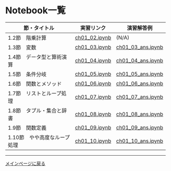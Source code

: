 # Notebook一覧

|節・タイトル|実習リンク|演習解答例|
|---|---|---|
|1.2節　階乗計算|[ch01_02.ipynb](https://colab.research.google.com/github/makaishi2/data_analysis_book_info/blob/main/notebooks/ch01_02.ipynb)|(N/A)
|1.3節　変数|[ch01_03.ipynb](https://colab.research.google.com/github/makaishi2/data_analysis_book_info/blob/main/notebooks/ch01_03.ipynb)|[ch01_03_ans.ipynb](https://colab.research.google.com/github/makaishi2/data_analysis_book_info/blob/main/notebooks/ch01_03_ans.ipynb)
|1.4節　データ型と算術演算|[ch01_04.ipynb](https://colab.research.google.com/github/makaishi2/data_analysis_book_info/blob/main/notebooks/ch01_04.ipynb)|[ch01_04_ans.ipynb](https://colab.research.google.com/github/makaishi2/data_analysis_book_info/blob/main/notebooks/ch01_04_ans.ipynb)
|1.5節　条件分岐|[ch01_05.ipynb](https://colab.research.google.com/github/makaishi2/data_analysis_book_info/blob/main/notebooks/ch01_05.ipynb)|[ch01_05_ans.ipynb](https://colab.research.google.com/github/makaishi2/data_analysis_book_info/blob/main/notebooks/ch01_05_ans.ipynb)
|1.6節　関数とメソッド|[ch01_06.ipynb](https://colab.research.google.com/github/makaishi2/data_analysis_book_info/blob/main/notebooks/ch01_06.ipynb)|[ch01_06_ans.ipynb](https://colab.research.google.com/github/makaishi2/data_analysis_book_info/blob/main/notebooks/ch01_06_ans.ipynb)
|1.7節　リストとループ処理|[ch01_07.ipynb](https://colab.research.google.com/github/makaishi2/data_analysis_book_info/blob/main/notebooks/ch01_07.ipynb)|[ch01_07_ans.ipynb](https://colab.research.google.com/github/makaishi2/data_analysis_book_info/blob/main/notebooks/ch01_07_ans.ipynb)
|1.8節　タプル・集合と辞書|[ch01_08.ipynb](https://colab.research.google.com/github/makaishi2/data_analysis_book_info/blob/main/notebooks/ch01_08.ipynb)|[ch01_08_ans.ipynb](https://colab.research.google.com/github/makaishi2/data_analysis_book_info/blob/main/notebooks/ch01_08_ans.ipynb)
|1.9節　関数定義|[ch01_09.ipynb](https://colab.research.google.com/github/makaishi2/data_analysis_book_info/blob/main/notebooks/ch01_09.ipynb)|[ch01_09_ans.ipynb](https://colab.research.google.com/github/makaishi2/data_analysis_book_info/blob/main/notebooks/ch01_09_ans.ipynb)
|1.10節　やや高度なループ処理|[ch01_10.ipynb](https://colab.research.google.com/github/makaishi2/data_analysis_book_info/blob/main/notebooks/ch01_10.ipynb)|[ch01_10_ans.ipynb](https://colab.research.google.com/github/makaishi2/data_analysis_book_info/blob/main/notebooks/ch01_10_ans.ipynb)

---

[メインページに戻る](../README.md)
